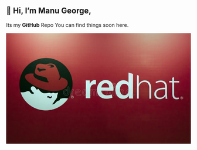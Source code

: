 ## 👋 Hi, I’m **Manu George**,
Its my **GitHub** Repo You can find things soon here. 
    
![test](red.jpg)    
<!---
ManuGit1996/ManuGit1996 is a ✨ special ✨ repository because its `README.md` (this file) appears on your GitHub profile.
You can click the Preview link to take a look at your changes.
--->
